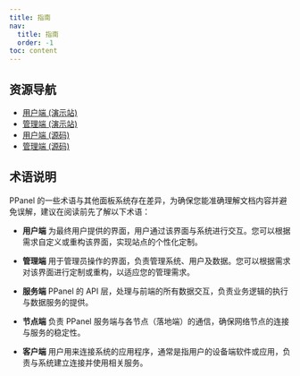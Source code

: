 ```yaml
---
title: 指南
nav:
  title: 指南
  order: -1
toc: content
---
```


## 资源导航

- [用户端 (演示站)](https://user.ppanel.dev)
- [管理端 (演示站)](https://admin.ppanel.dev)
- [用户端 (源码)](https://github.com/perfect-panel/ppanel-web/tree/main/apps/user)
- [管理端 (源码)](https://github.com/perfect-panel/ppanel-web/tree/main/apps/admin)

## 术语说明

PPanel 的一些术语与其他面板系统存在差异，为确保您能准确理解文档内容并避免误解，建议在阅读前先了解以下术语：

- **用户端**
  为最终用户提供的界面，用户通过该界面与系统进行交互。您可以根据需求自定义或重构该界面，实现站点的个性化定制。

- **管理端**
  用于管理员操作的界面，负责管理系统、用户及数据。您可以根据需求对该界面进行定制或重构，以适应您的管理需求。

- **服务端**
  PPanel 的 API 层，处理与前端的所有数据交互，负责业务逻辑的执行与数据服务的提供。

- **节点端**
  负责 PPanel 服务端与各节点（落地端）的通信，确保网络节点的连接与服务的稳定性。

- **客户端**
  用户用来连接系统的应用程序，通常是指用户的设备端软件或应用，负责与系统建立连接并使用相关服务。
